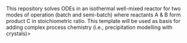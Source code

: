 This repository solves ODEs in an isothermal well-mixed reactor for two modes of operation (batch and semi-batch) where reactants A & B form product C in stoichiometric ratio. This template will be used as basis for adding complex process chemistry (i.e., precipitation modelling with crystals)>
